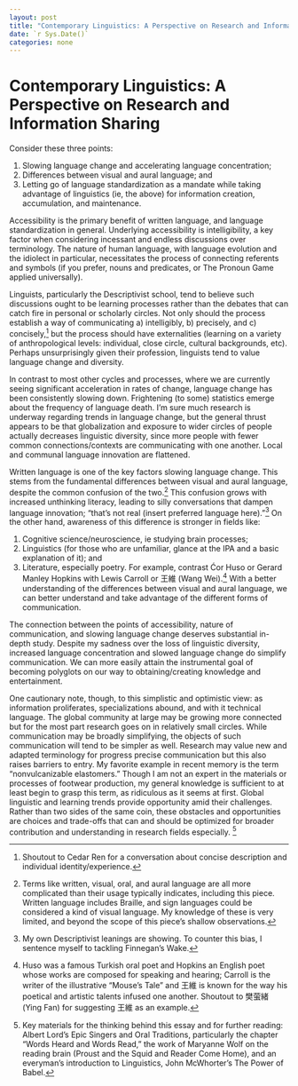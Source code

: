 ```yaml
---
layout: post
title: "Contemporary Linguistics: A Perspective on Research and Information Sharing"
date: `r Sys.Date()`
categories: none
---
```

# Contemporary Linguistics: A Perspective on Research and Information Sharing

Consider these three points:

1) Slowing language change and accelerating language concentration;
2) Differences between visual and aural language; and
3) Letting go of language standardization as a mandate while taking advantage of linguistics (ie, the above) for information creation, accumulation, and maintenance. 

Accessibility is the primary benefit of written language, and language standardization in general. Underlying accessibility is intelligibility, a key factor when considering incessant and endless discussions over terminology. The nature of human language, with language evolution and the idiolect in particular, necessitates the process of connecting referents and symbols (if you prefer, nouns and predicates, or The Pronoun Game applied universally). 

Linguists, particularly the Descriptivist school, tend to believe such discussions ought to be learning processes rather than the debates that can catch fire in personal or scholarly circles. Not only should the process establish a way of communicating a) intelligibly, b) precisely, and c) concisely,[^1] but the process should have externalities (learning on a variety of anthropological levels: individual, close circle, cultural backgrounds, etc). Perhaps unsurprisingly given their profession, linguists tend to value language change and diversity. 

In contrast to most other cycles and processes, where we are currently seeing significant acceleration in rates of change, language change has been consistently slowing down. Frightening (to some) statistics emerge about the frequency of language death. I’m sure much research is underway regarding trends in language change, but the general thrust appears to be that globalization and exposure to wider circles of people actually decreases linguistic diversity, since more people with fewer common connections/contexts are communicating with one another. Local and communal language innovation are flattened. 

Written language is one of the key factors slowing language change. This stems from the fundamental differences between visual and aural language, despite the common confusion of the two.[^2] This confusion grows with increased unthinking literacy, leading to silly conversations that dampen language innovation; “that’s not real (insert preferred language here).”[^3] On the other hand, awareness of this difference is stronger in fields like: 
1) Cognitive science/neuroscience, ie studying brain processes;
2) Linguistics (for those who are unfamiliar, glance at the IPA and a basic explanation of it); and
3) Literature, especially poetry. For example, contrast Ćor Huso or Gerard Manley Hopkins with Lewis Carroll or 王維 (Wang Wei).[^4]
With a better understanding of the differences between visual and aural language, we can better understand and take advantage of the different forms of communication. 

The connection between the points of accessibility, nature of communication, and slowing language change deserves substantial in-depth study. Despite my sadness over the loss of linguistic diversity, increased language concentration and slowed language change do simplify communication. We can more easily attain the instrumental goal of becoming polyglots on our way to obtaining/creating knowledge and entertainment. 

One cautionary note, though, to this simplistic and optimistic view: as information proliferates, specializations abound, and with it technical language. The global community at large may be growing more connected but for the most part research goes on in relatively small circles. While communication may be broadly simplifying, the objects of such communication will tend to be simpler as well. Research may value new and adapted terminology for progress precise communication but this also raises barriers to entry. My favorite example in recent memory is the term “nonvulcanizable elastomers.” Though I am not an expert in the materials or processes of footwear production, my general knowledge is sufficient to at least begin to grasp this term, as ridiculous as it seems at first. Global linguistic and learning trends provide opportunity amid their challenges. Rather than two sides of the same coin, these obstacles and opportunities are choices and trade-offs that can and should be optimized for broader contribution and understanding in research fields especially. [^5]

[^1]: Shoutout to Cedar Ren for a conversation about concise description and individual identity/experience. 
[^2]: Terms like written, visual, oral, and aural language are all more complicated than their usage typically indicates, including this piece. Written language includes Braille, and sign languages could be considered a kind of visual language. My knowledge of these is very limited, and beyond the scope of this piece’s shallow observations. 
[^3]: My own Descriptivist leanings are showing. To counter this bias, I sentence myself to tackling Finnegan’s Wake. 
[^4]: Huso was a famous Turkish oral poet and Hopkins an English poet whose works are composed for speaking and hearing; Carroll is the writer of the illustrative “Mouse’s Tale” and 王維 is known for the way his poetical and artistic talents infused one another. Shoutout to 樊萤緒 (Ying Fan) for suggesting 王維 as an example. 
[^5]: Key materials for the thinking behind this essay and for further reading: Albert Lord’s Epic Singers and Oral Traditions, particularly the chapter “Words Heard and Words Read,” the work of Maryanne Wolf on the reading brain (Proust and the Squid and Reader Come Home), and an everyman’s introduction to Linguistics, John McWhorter’s The Power of Babel.
